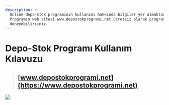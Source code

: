 ```yaml
---
description: >-
  Online depo-stok programının kullanımı hakkında bilgiler yer almaktadır.
  Programın web sitesi www.depostokprogrami.net ücretsiz olarak programı
  deneyebilirsiniz.
---
```


# Depo-Stok Programı Kullanım Kılavuzu

> ## [www.depostokprogrami.net](https://www.depostokprogrami.net)

![](.gitbook/assets/online\_depo\_stok\_programi2.png)
